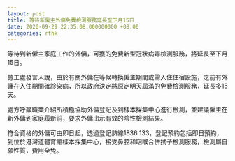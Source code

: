 ```yaml
---
layout: post
title: 等待新僱主外傭免費檢測服務延長至下月15日
date: 2020-09-29 22:35:08.000000000 +08:00
categories: rthk
---
```


等待到新僱主家庭工作的外傭，可獲的免費新型冠狀病毒檢測服務，將延長至下月15日。

勞工處發言人說，由於有關外傭在等候轉換僱主期間或需入住住宿設施，之前有外傭在入住期間確診染病，所以政府決定將原定明天屆滿的免費檢測服務，延長多15天。

處方呼籲職業介紹所積極協助外傭登記及到樣本採集中心進行檢測，並建議僱主在新外傭到家庭履新前，要求外傭出示有效的陰性檢測結果。

符合資格的外傭可由即日起，透過登記熱線1836 133，登記預約包括即日預約，到位於港灣道體育館樣本採集中心，接受鼻腔和咽喉合併拭子檢測服務，檢測屬自願性質，費用全免。
